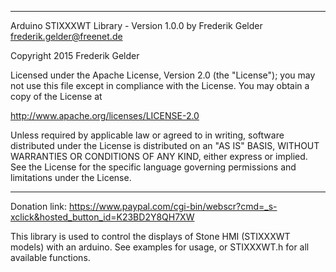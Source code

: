 ********************************************************************************************
Arduino STIXXXWT Library - Version 1.0.0
by Frederik Gelder <frederik.gelder@freenet.de>

Copyright 2015 Frederik Gelder

Licensed under the Apache License, Version 2.0 (the "License");
you may not use this file except in compliance with the License.
You may obtain a copy of the License at

http://www.apache.org/licenses/LICENSE-2.0

Unless required by applicable law or agreed to in writing, software
distributed under the License is distributed on an "AS IS" BASIS,
WITHOUT WARRANTIES OR CONDITIONS OF ANY KIND, either express or implied.
See the License for the specific language governing permissions and
limitations under the License.
********************************************************************************************


Donation link:
https://www.paypal.com/cgi-bin/webscr?cmd=_s-xclick&hosted_button_id=K23BD2Y8QH7XW

 
This library is used to control the displays of Stone HMI (STIXXXWT models) with an arduino.
See examples for usage, or STIXXXWT.h for all available functions.
